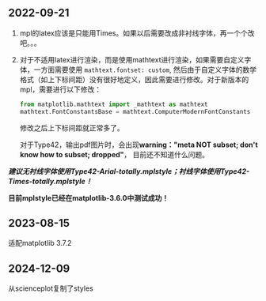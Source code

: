 ## 2022-09-21

1. mpl的latex应该是只能用Times。如果以后需要改成非衬线字体，再一个个改吧。。。
2. 对于不适用latex进行渲染，而是使用mathtext进行渲染，如果需要自定义字体，一方面需要使用 `mathtext.fontset: custom`, 然后由于自定义字体的数学格式（如上下标间距）没有很好地定义，因此需要进行修改。对于新版本的mpl，需要进行以下修改：

   ```python
   from matplotlib.mathtext import _mathtext as mathtext
   mathtext.FontConstantsBase = mathtext.ComputerModernFontConstants
   ```

   修改之后上下标间距就正常多了。

   对于Type42，输出pdf图片时，会出现**warning："meta NOT subset; don't know how to subset; dropped"**， 目前还不知道什么问题。

***建议无衬线字体使用Type42-Arial-totally.mplstyle；衬线字体使用Type42-Times-totally.mplstyle！***

**目前mplstyle已经在matplotlib-3.6.0中测试成功！**

## 2023-08-15

适配matplotlib 3.7.2





## 2024-12-09

从scienceplot复制了styles
